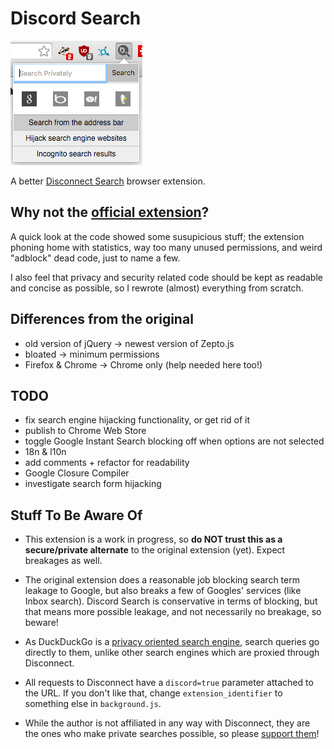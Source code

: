 # Discord Search

![Screenshot](screenshot.png)

A better [Disconnect Search](https://www.disconnect.me/search) browser extension.

## Why not the [official extension](https://github.com/disconnectme/search)?

A quick look at the code showed some susupicious stuff;
the extension phoning home with statistics, way too many unused permissions,
and weird "adblock" dead code, just to name a few.

I also feel that privacy and security related code should be kept as readable
and concise as possible, so I rewrote (almost) everything from scratch.

## Differences from the original

- old version of jQuery -> newest version of Zepto.js
- bloated -> minimum permissions
- Firefox & Chrome -> Chrome only (help needed here too!)

## TODO

- fix search engine hijacking functionality, or get rid of it
- publish to Chrome Web Store
- toggle Google Instant Search blocking off when options are not selected
- 18n & l10n
- add comments + refactor for readability
- Google Closure Compiler
- investigate search form hijacking

## Stuff To Be Aware Of

- This extension is a work in progress, so **do NOT trust this as a secure/private
alternate** to the original extension (yet). Expect breakages as well.

- The original extension does a reasonable job blocking search term leakage to
Google, but also breaks a few of Googles' services (like Inbox search).
Discord Search is conservative in terms of blocking, but that means more possible
leakage, and not necessarily no breakage, so beware!

- As DuckDuckGo is a [privacy oriented search engine](https://duckduckgo.com/privacy), search queries
go directly to them, unlike other search engines which are proxied through Disconnect.

- All requests to Disconnect have a ```discord=true``` parameter attached to the URL.
If you don't like that, change ```extension_identifier``` to something else in ```background.js```.

- While the author is not affiliated in any way with Disconnect, they are the ones
who make private searches possible, so please
[support them](https://disconnect.me/disconnect/welcome/premium/search)!
